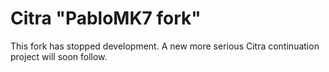 ﻿# Citra "PabloMK7 fork"

This fork has stopped development. A new more serious Citra continuation project will soon follow.
